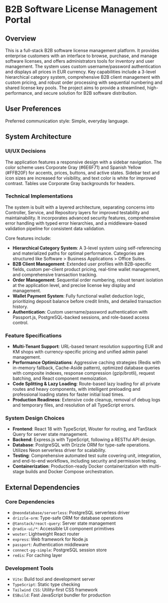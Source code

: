 # B2B Software License Management Portal

## Overview
This is a full-stack B2B software license management platform. It provides enterprise customers with an interface to browse, purchase, and manage software licenses, and offers administrators tools for inventory and user management. The system uses custom username/password authentication and displays all prices in EUR currency. Key capabilities include a 3-level hierarchical category system, comprehensive B2B client management with custom pricing, and robust order processing with sequential numbering and shared license key pools. The project aims to provide a streamlined, high-performance, and secure solution for B2B software distribution.

## User Preferences
Preferred communication style: Simple, everyday language.

## System Architecture

### UI/UX Decisions
The application features a responsive design with a sidebar navigation. The color scheme uses Corporate Gray (#6E6F71) and Spanish Yellow (#FFB20F) for accents, prices, buttons, and active states. Sidebar text and icon sizes are increased for visibility, and text color is white for improved contrast. Tables use Corporate Gray backgrounds for headers.

### Technical Implementations
The system is built with a layered architecture, separating concerns into Controller, Service, and Repository layers for improved testability and maintainability. It incorporates advanced security features, comprehensive error handling with typed error hierarchies, and a middleware-based validation pipeline for consistent data validation.

Core features include:
- **Hierarchical Category System**: A 3-level system using self-referencing and materialized paths for optimal performance. Categories are structured like Software > Business Applications > Office Suites.
- **B2B Client Management**: Extended user profiles with B2B-specific fields, custom per-client product pricing, real-time wallet management, and comprehensive transaction tracking.
- **Order Management**: Sequential order numbering, robust tenant isolation at the application level, and precise license key display and management.
- **Wallet Payment System**: Fully functional wallet deduction logic, prioritizing deposit balance before credit limits, and detailed transaction history.
- **Authentication**: Custom username/password authentication with Passport.js, PostgreSQL-backed sessions, and role-based access control.

### Feature Specifications
- **Multi-Tenant Support**: URL-based tenant resolution supporting EUR and KM shops with currency-specific pricing and unified admin panel management.
- **Performance Optimizations**: Aggressive caching strategies (Redis with in-memory fallback, Cache-Aside pattern), optimized database queries with composite indexes, response compression (gzip/brotli), request batching, and React component memoization.
- **Code Splitting & Lazy Loading**: Route-based lazy loading for all private routes and heavy components, with intelligent preloading and professional loading states for faster initial load times.
- **Production Readiness**: Extensive code cleanup, removal of debug logs and temporary files, and resolution of all TypeScript errors.

### System Design Choices
- **Frontend**: React 18 with TypeScript, Wouter for routing, and TanStack Query for server state management.
- **Backend**: Express.js with TypeScript, following a RESTful API design.
- **Database**: PostgreSQL with Drizzle ORM for type-safe operations. Utilizes Neon serverless driver for scalability.
- **Testing**: Comprehensive automated test suite covering unit, integration, and end-to-end workflows, including security and permission testing.
- **Containerization**: Production-ready Docker containerization with multi-stage builds and Docker Compose orchestration.

## External Dependencies

### Core Dependencies
- `@neondatabase/serverless`: PostgreSQL serverless driver
- `drizzle-orm`: Type-safe ORM for database operations
- `@tanstack/react-query`: Server state management
- `@radix-ui/*`: Accessible UI component primitives
- `wouter`: Lightweight React router
- `express`: Web framework for Node.js
- `passport`: Authentication middleware
- `connect-pg-simple`: PostgreSQL session store
- `redis`: For caching layer

### Development Tools
- `Vite`: Build tool and development server
- `TypeScript`: Static type checking
- `Tailwind CSS`: Utility-first CSS framework
- `ESBuild`: Fast JavaScript bundler for production